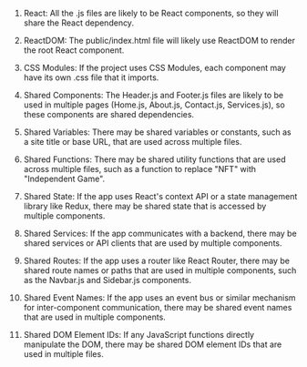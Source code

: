 1. React: All the .js files are likely to be React components, so they will share the React dependency.

2. ReactDOM: The public/index.html file will likely use ReactDOM to render the root React component.

3. CSS Modules: If the project uses CSS Modules, each component may have its own .css file that it imports.

4. Shared Components: The Header.js and Footer.js files are likely to be used in multiple pages (Home.js, About.js, Contact.js, Services.js), so these components are shared dependencies.

5. Shared Variables: There may be shared variables or constants, such as a site title or base URL, that are used across multiple files.

6. Shared Functions: There may be shared utility functions that are used across multiple files, such as a function to replace "NFT" with "Independent Game".

7. Shared State: If the app uses React's context API or a state management library like Redux, there may be shared state that is accessed by multiple components.

8. Shared Services: If the app communicates with a backend, there may be shared services or API clients that are used by multiple components.

9. Shared Routes: If the app uses a router like React Router, there may be shared route names or paths that are used in multiple components, such as the Navbar.js and Sidebar.js components.

10. Shared Event Names: If the app uses an event bus or similar mechanism for inter-component communication, there may be shared event names that are used in multiple components.

11. Shared DOM Element IDs: If any JavaScript functions directly manipulate the DOM, there may be shared DOM element IDs that are used in multiple files.